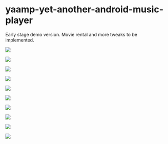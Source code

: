 yaamp-yet-another-android-music-player
======================================

Early stage demo version. Movie rental and more tweaks to be implemented.

![](https://raw.githubusercontent.com/kodecyborg/yaamp-yet-another-android-music-player/master/screenshots/1.jpg)

![](https://raw.githubusercontent.com/kodecyborg/yaamp-yet-another-android-music-player/master/screenshots/2.jpg)

![](https://raw.githubusercontent.com/kodecyborg/yaamp-yet-another-android-music-player/master/screenshots/3.jpg)

![](https://raw.githubusercontent.com/kodecyborg/yaamp-yet-another-android-music-player/master/screenshots/4.jpg)

![](https://raw.githubusercontent.com/kodecyborg/yaamp-yet-another-android-music-player/master/screenshots/5.jpg)

![](https://raw.githubusercontent.com/kodecyborg/yaamp-yet-another-android-music-player/master/screenshots/6.jpg)

![](https://raw.githubusercontent.com/kodecyborg/yaamp-yet-another-android-music-player/master/screenshots/7.jpg)

![](https://raw.githubusercontent.com/kodecyborg/yaamp-yet-another-android-music-player/master/screenshots/8.jpg)

![](https://raw.githubusercontent.com/kodecyborg/yaamp-yet-another-android-music-player/master/screenshots/9.jpg)

![](https://raw.githubusercontent.com/kodecyborg/yaamp-yet-another-android-music-player/master/screenshots/10.jpg)
